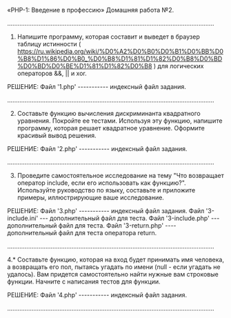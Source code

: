 «PHP-1: Введение в профессию» 
Домашняя работа №2.

.......................................................................................................................

1. Напишите программу, которая составит и выведет в браузер таблицу истинности
( https://ru.wikipedia.org/wiki/%D0%A2%D0%B0%D0%B1%D0%BB%D0%B8%D1%86%D0%B0_%D0%B8%D1%81%D1%82%D0%B8%D0%BD%D0%BD%D0%BE%D1%81%D1%82%D0%B8 )
для логических операторов &&, || и xor.

РЕШЕНИЕ:
Файл '1.php' ----------- индексный файл задания.

.......................................................................................................................

2. Составьте функцию вычисления дискриминанта квадратного уравнения. Покройте ее тестами.
Используя эту функцию, напишите программу, которая решает квадратное уравнение. 
Оформите красивый вывод решения.

РЕШЕНИЕ:
Файл '2.php' ----------- индексный файл задания.

.......................................................................................................................

3. Проведите самостоятельное исследование на тему "Что возвращает оператор include, 
если его использовать как функцию?".
Используйте руководство по языку, составьте и приложите примеры, иллюстрирующие ваше исследование.

РЕШЕНИЕ:
Файл '3.php' ----------- индексный файл задания.
Файл '3-include.ini' --- дополнительный файл для теста.
Файл '3-include.php' --- дополнительный файл для теста.
Файл '3-return.php' ---- дополнительный файл для теста оператора return.

.......................................................................................................................

4.* Составьте функцию, которая на вход будет принимать имя человека, а возвращать его пол,
пытаясь угадать по имени (null - если угадать не удалось).
Вам придется самостоятельно найти нужные вам строковые функции. Начните с написания тестов для функции.

РЕШЕНИЕ:
Файл '4.php' ----------- индексный файл задания.

.......................................................................................................................